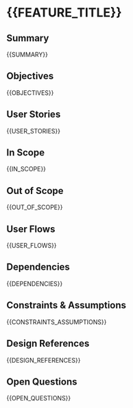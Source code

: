 # {{FEATURE_TITLE}}

## Summary

{{SUMMARY}}

## Objectives

{{OBJECTIVES}}

## User Stories

{{USER_STORIES}}

## In Scope

{{IN_SCOPE}}

## Out of Scope

{{OUT_OF_SCOPE}}

## User Flows

{{USER_FLOWS}}

## Dependencies

{{DEPENDENCIES}}

## Constraints & Assumptions

{{CONSTRAINTS_ASSUMPTIONS}}

## Design References

{{DESIGN_REFERENCES}}

## Open Questions

{{OPEN_QUESTIONS}}